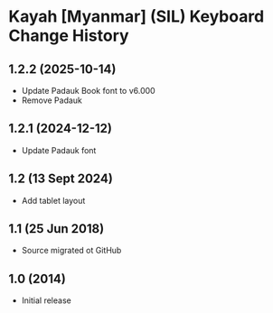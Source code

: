 # Kayah [Myanmar] (SIL) Keyboard Change History

1.2.2 (2025-10-14)
------------------
* Update Padauk Book font to v6.000
* Remove Padauk

1.2.1 (2024-12-12)
------------------
* Update Padauk font

1.2 (13 Sept 2024)
-----------------
* Add tablet layout

1.1 (25 Jun 2018)
-----------------
* Source migrated ot GitHub

1.0 (2014)
-----------------
* Initial release
